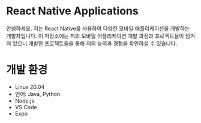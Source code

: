 # React Native Applications
안녕하세요. 저는 React Native를 사용하여 다양한 모바일 애플리케이션을 개발하는 개발자입니다. 이 저장소에는 저의 모바일 어플리케이션 개발 과정과 프로젝트들이 담겨져 있으니 개발한 프로젝트들을 통해 저의 능력과 경험을 확인하실 수 있습니다.

# 개발 환경
* Linux 20.04
* 언어: Java, Python
* Node.js
* VS Code
* Expo
